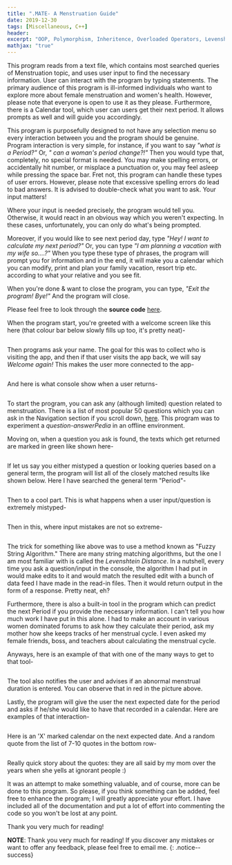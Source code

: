 ```yaml
---
title: ".MATE- A Menstruation Guide"
date: 2019-12-30
tags: [Miscellaneous, C++]
header:
excerpt: "OOP, Polymorphism, Inheritence, Overloaded Operators, Levenshtein Distance"
mathjax: "true"
---
```

This program reads from a text file, which contains most searched queries of Menstruation topic, and uses user input to find the necessary information. User can interact with the program by typing statements. The primary audience of this program is ill-informed individuals who want to explore more about female menstruation and women's health. However, please note that everyone is open to use it as they please. Furthermore, there is a Calendar tool, which user can users get their next period. It allows prompts as well and will guide you accordingly.

This program is purposefully designed to not have any selection menu so every interaction between you and the program should be genuine. Program interaction is very simple, for instance, if you want to say *"what is a Period?"* Or, *" can a woman's period change?!"* Then you would type that, completely, no special format is needed. You may make spelling errors, or accidentally hit number, or misplace a punctuation or, you may feel asleep while pressing the space bar. Fret not, this program can handle these types of user errors. However, please note that excessive spelling errors do lead to bad answers. It is advised to double-check what you want to ask. Your input matters!

Where your input is needed precisely, the program would tell you. Otherwise, it would react in an obvious way which you weren't expecting. In these cases, unfortunately, you can only do what's being prompted.

Moreover, if you would like to see next period day, type *"Hey! I want to calculate my next period?"* Or, you can type *"I am planning a vacation with my wife so....?"* When you type these type of phrases, the program will prompt you for information and in the end, it will make you a calendar which you can modify, print and plan your family vacation, resort trip etc. according to what your relative and you see fit.

When you're done & want to close the program, you can type, *"Exit the program! Bye!"* And the program will close.

Please feel free to look through the **source code** [here](https://github.com/opendatasurgeon/dotMate).

When the program start, you're greeted with a welcome screen like this here (that colour bar below slowly fills up too, it's pretty neat)-

<img src="{{ site.url }}{{ site.baseurl }}/images/dotmate/welcome_screen.png" alt="">

Then programs ask your name. The goal for this was to collect who is visiting the app, and then if that user visits the app back, we will say *Welcome again!* This makes the user more connected to the app-

<img src="{{ site.url }}{{ site.baseurl }}/images/dotmate/name_new.png" alt="">

And here is what console show when a user returns-

<img src="{{ site.url }}{{ site.baseurl }}/images/dotmate/returned_user.png" alt="">

To start the program, you can ask any (although limited) question related to menstruation. There is a list of most popular 50 questions which you can ask in the Navigation section if you scroll down, [here](https://github.com/opendatasurgeon/dotMate). This program was to experiment a *question-answerPedia* in an offline environment. 

Moving on, when a question you ask is found, the texts which get returned are marked in green like shown here-

<img src="{{ site.url }}{{ site.baseurl }}/images/dotmate/green_questions.png" alt="">

If let us say you either mistyped a question or looking queries based on a general term, the program will list all of the closely matched results like shown below. Here I have searched the general term "Period"-

<img src="{{ site.url }}{{ site.baseurl }}/images/dotmate/yellow_questions.png" alt="">

Then to a cool part. This is what happens when a user input/question is extremely mistyped-

<img src="{{ site.url }}{{ site.baseurl }}/images/dotmate/string_adjusted.png" alt="">

Then in this, where input mistakes are not so extreme-

<img src="{{ site.url }}{{ site.baseurl }}/images/dotmate/string_adjusted_green.png" alt="">

The trick for something like above was to use a method known as "Fuzzy String Algorithm." There are many string matching algorithms, but the one I am most familiar with is called the *Levenshtein Distance*. In a nutshell, every time you ask a question/input in the console, the algorithm I had put in would make edits to it and would match the resulted edit with a bunch of data feed I have made in the read-in files. Then it would return output in the form of a response. Pretty neat, eh?

Furthermore, there is also a built-in tool in the program which can predict the next Period if you provide the necessary information. I can't tell you how much work I have put in this alone. I had to make an account in various women dominated forums to ask how they calculate their period, ask my mother how she keeps tracks of her menstrual cycle. I even asked my female friends, boss, and teachers about calculating the menstrual cycle. 

Anyways, here is an example of that with one of the many ways to get to that tool-

<img src="{{ site.url }}{{ site.baseurl }}/images/dotmate/calendar_warn.png" alt="">

The tool also notifies the user and advises if an abnormal menstrual duration is entered. You can observe that in red in the picture above.

Lastly, the program will give the user the next expected date for the period and asks if he/she would like to have that recorded in a calendar. Here are examples of that interaction-

<img src="{{ site.url }}{{ site.baseurl }}/images/dotmate/calculate_exit.png" alt="">

Here is an 'X' marked calendar on the next expected date. And a random quote from the list of 7-10 quotes in the bottom row- 

<img src="{{ site.url }}{{ site.baseurl }}/images/dotmate/calendar.png" alt="">

Really quick story about the quotes: they are all said by my mom over the years when she yells at ignorant people :)

It was an attempt to make something valuable, and of course, more can be done to this program. So please, if you think something can be added, feel free to enhance the program; I will greatly appreciate your effort. I have included all of the documentation and put a lot of effort into commenting the code so you won't be lost at any point. 

Thank you very much for reading!


**NOTE**: Thank you very much for reading! If you discover any mistakes or want to offer any feedback, please feel free to email me.
{: .notice--success}
